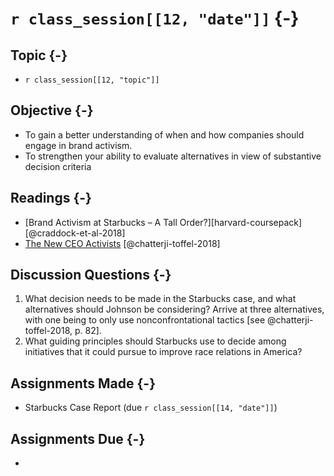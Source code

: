 # `r class_session[[12, "date"]]` {-}

## Topic {-}

- `r class_session[[12, "topic"]]`

## Objective {-}

- To gain a better understanding of when and how companies should engage in
brand activism.
- To strengthen your ability to evaluate alternatives in view of substantive
decision criteria

## Readings {-}

- [Brand Activism at Starbucks – A Tall Order?][harvard-coursepack]
[@craddock-et-al-2018]  
- [The New CEO Activists][chatterji-toffel-2018] [@chatterji-toffel-2018]

## Discussion Questions {-}

1. What decision needs to be made in the Starbucks case, and what alternatives
should Johnson be considering?  Arrive at three alternatives, with one being to
only use nonconfrontational tactics [see @chatterji-toffel-2018, p. 82].
2. What guiding principles should Starbucks use to decide among initiatives that
it could pursue to improve race relations in America?

## Assignments Made {-}

- Starbucks Case Report (due `r class_session[[14, "date"]]`)

## Assignments Due {-}

- 

[harvard-course-pack]: https://hbsp.harvard.edu/coursepacks/651114
[chatterji-toffel-2018]: http://proxy01.its.virginia.edu/login?url=http://search.ebscohost.com/login.aspx?direct=true&db=bth&AN=126916198&site=ehost-live&scope=site